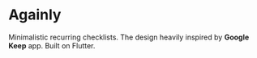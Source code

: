 # Againly

Minimalistic recurring checklists. The design heavily inspired by **Google Keep** app.
Built on Flutter.
